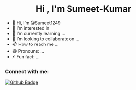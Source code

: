 <h1 align="center">Hi , I'm Sumeet-Kumar</h1>

- 👋 Hi, I’m @Sumeet1249
- 👀 I’m interested in 
- 🌱 I’m currently learning ...
- 💞️ I’m looking to collaborate on ...
- 📫 How to reach me ...
- 😄 Pronouns: ...
- ⚡ Fun fact: ...


### Connect with me:
<div id="badges">
   <a href="https://github.com/Sumeet1249">
      <img src="https://img.shields.io/badge/Github-white?style=for-the-badge&logo=Github&logoColor=black" alt="Github Badge" />
   </a>
   <a href="https://www.linkedin.com/in/sumeetkumar12490?utm_source=share&utm_campaign=share_via&utm_content=profile&utm_medium=android_app">
   
